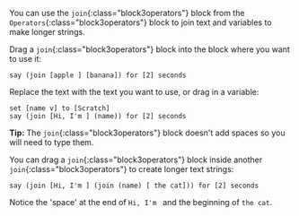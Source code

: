 You can use the `join`{:class="block3operators"} block from the `Operators`{:class="block3operators"} block to join text and variables to make longer strings.

Drag a `join`{:class="block3operators"} block into the block where you want to use it:

```blocks3
say (join [apple ] [banana]) for [2] seconds
```

Replace the text with the text you want to use, or drag in a variable:

```blocks3
set [name v] to [Scratch]
say (join [Hi, I'm ] (name)) for [2] seconds
```

**Tip:** The `join`{:class="block3operators"} block doesn't add spaces so you will need to type them. 

You can drag a `join`{:class="block3operators"} block inside another `join`{:class="block3operators"} to create longer text strings:

```blocks3
say (join [Hi, I'm ] (join (name) [ the cat])) for [2] seconds
```

Notice the 'space' at the end of `Hi, I'm ` and the beginning of `the cat`.



